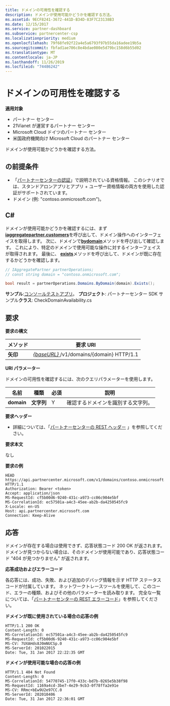 ```yaml
---
title: ドメインの可用性を確認する
description: ドメインが使用可能かどうかを確認する方法。
ms.assetid: 9ECF8241-3672-441D-B34D-83F7C23138B3
ms.date: 12/15/2017
ms.service: partner-dashboard
ms.subservice: partnercenter-csp
ms.localizationpriority: medium
ms.openlocfilehash: 79f68fe92f22a4e5a6793f97b55da16adee19b5a
ms.sourcegitcommit: fbfad1ae706c8e4bdae080e5d79bc158d6b55d02
ms.translationtype: MT
ms.contentlocale: ja-JP
ms.lasthandoff: 11/26/2019
ms.locfileid: "74486242"
---
```

# <a name="verify-domain-availability"></a>ドメインの可用性を確認する


**適用対象**

- パートナー センター
- 21Vianet が運営するパートナー センター
- Microsoft Cloud ドイツのパートナー センター
- 米国政府機関向け Microsoft Cloud のパートナー センター

ドメインが使用可能かどうかを確認する方法。

## <a name="span-idprerequisitesspan-idprerequisitesspan-idprerequisitesprerequisites"></a><span id="Prerequisites"/><span id="prerequisites"/><span id="PREREQUISITES"/>の前提条件


- 「[パートナーセンターの認証](partner-center-authentication.md)」で説明されている資格情報。 このシナリオでは、スタンドアロンアプリとアプリ + ユーザー資格情報の両方を使用した認証がサポートされています。
- ドメイン (例: "contoso.onmicrosoft.com")。

## <a name="span-idc_span-idc_c"></a><span id="C_"/><span id="c_"/>C#


ドメインが使用可能かどうかを確認するには、まず[**iaggregatepartner.customers**](https://docs.microsoft.com/dotnet/api/microsoft.store.partnercenter.ipartner.domains)を呼び出して、ドメイン操作へのインターフェイスを取得します。 次に、ドメインで[**bydomain**](https://docs.microsoft.com/dotnet/api/microsoft.store.partnercenter.domains.idomaincollection.bydomain)メソッドを呼び出して確認します。 これにより、特定のドメインで使用可能な操作に対するインターフェイスが取得されます。 最後に、 [**exists**](https://docs.microsoft.com/dotnet/api/microsoft.store.partnercenter.domains.idomain.exists)メソッドを呼び出して、ドメインが既に存在するかどうかを確認します。

``` csharp
// IAggregatePartner partnerOperations;
// const string domain = "contoso.onmicrosoft.com";  

bool result = partnerOperations.Domains.ByDomain(domain).Exists();
```

**サンプル**:[コンソールテストアプリ](console-test-app.md)。 **プロジェクト**: パートナーセンター SDK サンプル**クラス**: CheckDomainAvailability.cs

## <a name="span-idrequestspan-idrequestspan-idrequestrequest"></a><span id="Request"/><span id="request"/><span id="REQUEST"/>要求


**要求の構文**

| メソッド   | 要求 URI                                                              |
|----------|--------------------------------------------------------------------------|
| **矢印** | [ *{baseURL}* ](partner-center-rest-urls.md)/v1/domains/{domain} HTTP/1.1 |

 

**URI パラメーター**

ドメインの可用性を確認するには、次のクエリパラメーターを使用します。

| 名前       | 種類       | 必須 | 説明                                   |
|------------|------------|----------|-----------------------------------------------|
| **domain** | **文字列** | Y        | 確認するドメインを識別する文字列。 |

 

**要求ヘッダー**

- 詳細については、「[パートナーセンターの REST ヘッダー](headers.md) 」を参照してください。

**要求本文**

なし

**要求の例**

```http
HEAD https://api.partnercenter.microsoft.com/v1/domains/contoso.onmicrosoft.com HTTP/1.1
Authorization: Bearer <token>
Accept: application/json
MS-RequestId: cf5b00d6-9240-431c-a973-cc06c904e5bf
MS-CorrelationId: ec57501a-a4c3-45ee-ab2b-da4250545fc9
X-Locale: en-US
Host: api.partnercenter.microsoft.com
Connection: Keep-Alive
```

## <a name="span-idresponsespan-idresponsespan-idresponseresponse"></a><span id="Response"/><span id="response"/><span id="RESPONSE"/>応答


ドメインが存在する場合は使用できず、応答状態コード 200 OK が返されます。 ドメインが見つからない場合は、そのドメインが使用可能であり、応答状態コード "404 が見つかりません" が返されます。

**応答成功およびエラーコード**

各応答には、成功、失敗、および追加のデバッグ情報を示す HTTP ステータスコードが付属しています。 ネットワークトレースツールを使用して、このコード、エラーの種類、およびその他のパラメーターを読み取ります。 完全な一覧については、「[パートナーセンターの REST エラーコード](error-codes.md)」を参照してください。

**ドメインが既に使用されている場合の応答の例**

```http
HTTP/1.1 200 OK
Content-Length: 0
MS-CorrelationId: ec57501a-a4c3-45ee-ab2b-da4250545fc9
MS-RequestId: cf5b00d6-9240-431c-a973-cc06c904e5bf
MS-CV: 7UXAHds8J0mNUCSp.0
MS-ServerId: 201022015
Date: Tue, 31 Jan 2017 22:22:35 GMT
```

**ドメインが使用可能な場合の応答の例**

```http
HTTP/1.1 404 Not Found
Content-Length: 0
MS-CorrelationId: 54770745-17f0-433c-bd7b-0265e5b38f98
MS-RequestId: 1169a4cd-3be7-4e29-9cb3-0f78ffa2e91e
MS-CV: RRmc+bEw9U2e97CC.0
MS-ServerId: 202010406
Date: Tue, 31 Jan 2017 22:36:01 GMT
```

 

 




